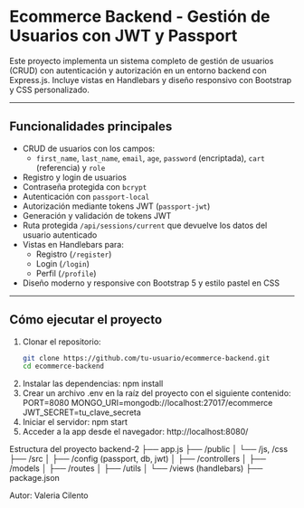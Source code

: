 # Ecommerce Backend - Gestión de Usuarios con JWT y Passport

Este proyecto implementa un sistema completo de gestión de usuarios (CRUD) con autenticación y autorización en un entorno backend con Express.js. Incluye vistas en Handlebars y diseño responsivo con Bootstrap y CSS personalizado.

---

## Funcionalidades principales

- CRUD de usuarios con los campos:
  - `first_name`, `last_name`, `email`, `age`, `password` (encriptada), `cart` (referencia) y `role`
- Registro y login de usuarios
- Contraseña protegida con `bcrypt`
- Autenticación con `passport-local`
- Autorización mediante tokens JWT (`passport-jwt`)
- Generación y validación de tokens JWT
- Ruta protegida `/api/sessions/current` que devuelve los datos del usuario autenticado
- Vistas en Handlebars para:
  - Registro (`/register`)
  - Login (`/login`)
  - Perfil (`/profile`)
- Diseño moderno y responsive con Bootstrap 5 y estilo pastel en CSS

---

## Cómo ejecutar el proyecto

1. Clonar el repositorio:
   ```bash
   git clone https://github.com/tu-usuario/ecommerce-backend.git
   cd ecommerce-backend
2. Instalar las dependencias:
    npm install
3. Crear un archivo .env en la raíz del proyecto con el siguiente contenido:
    PORT=8080
    MONGO_URI=mongodb://localhost:27017/ecommerce
    JWT_SECRET=tu_clave_secreta
4. Iniciar el servidor:
    npm start
5. Acceder a la app desde el navegador:
    http://localhost:8080/

 Estructura del proyecto
 backend-2
├── app.js
├── /public
│   └── /js, /css
├── /src
│   ├── /config (passport, db, jwt)
│   ├── /controllers
│   ├── /models
│   ├── /routes
│   ├── /utils
│   └── /views (handlebars)
├── package.json

Autor: Valeria Cilento



